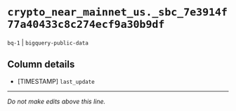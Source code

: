 # `crypto_near_mainnet_us._sbc_7e3914f77a40433c8c274ecf9a30b9df`
`bq-1` | `bigquery-public-data`

## Column details
* [TIMESTAMP] `last_update`

-------------------------------------------------------------------------------
*Do not make edits above this line.*
